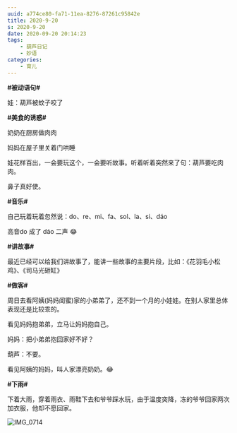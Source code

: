 ```yaml
---
uuid: a774ce80-fa71-11ea-8276-87261c95842e
title: 2020-9-20
s: 2020-9-20
date: 2020-09-20 20:14:23
tags:
	- 葫芦日记
	- 妙语
categories:
	- 育儿
---
```




**\#被动语句\#**

娃：葫芦被蚊子咬了



**\#美食的诱惑\#**

奶奶在厨房做肉肉

妈妈在屋子里关着门哄睡

娃花样百出，一会要玩这个，一会要听故事。听着听着突然来了句：葫芦要吃肉肉。

鼻子真好使。



**\#音乐\#**

自己玩着玩着忽然说：do、re、mi、fa、sol、la、si、dáo

高音do 成了 dáo 二声 😂



**\#讲故事\#**

最近已经可以给我们讲故事了，能讲一些故事的主要片段，比如：《花羽毛小松鸡》、《司马光砸缸》



**\#做客\#**

周日去看阿姨(妈妈闺蜜)家的小弟弟了，还不到一个月的小娃娃。在别人家里总体表现还是比较乖的。



看见妈妈抱弟弟，立马让妈妈抱自己。

妈妈：把小弟弟抱回家好不好？

葫芦：不要。

看见阿姨的妈妈，叫人家漂亮奶奶。😂



**\#下雨\#**

下着大雨，穿着雨衣、雨鞋下去和爷爷踩水玩，由于温度突降，冻的爷爷回家两次加衣服，他却不愿回家。



![IMG_0714](https://blog-assets.liupei.xin/assets/Downloads/IMG_0714.jpg-public)

